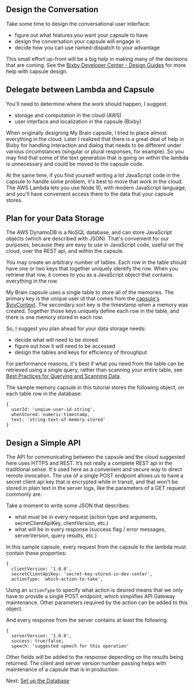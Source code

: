 ## Design the Conversation

Take some time to design the conversational user interface:
- figure out what features you want your capsule to have
- design the conversation your capsule will engage in
- decide how you can use named-dispatch to your advantage

This small effort up-front will be a big help in making many of the decisions that are coming.
See the [Bixby Developer Center - Design Guides](https://bixbydevelopers.com/dev/docs/dev-guide/design-guides)
for more help with capsule design.

## Delegate between Lambda and Capsule

You'll need to determine where the work should happen, I suggest:
- storage and computation in the cloud (AWS)
- user interface and localization in the capsule (Bixby)

When originally designing My Brain capsule, I tried to place almost everything in the cloud.
Later I realized that there is a great deal of help in Bixby for handling interaction and dialog that
needs to be different under various circumstances (singular or plural responses, for example). So you
may find that some of the text generation that is going on within the lambda
is unnecessary and could be moved to the capsule code.

At the same time, if you find yourself writing a lot JavaScript code in the capsule to handle some problem,
it's best to move that work in the cloud. The AWS Lambda lets you use Node 10, with modern JavaScript language,
and you'll have convenient access there to the data that your capsule stores.

## Plan for your Data Storage

The AWS DynamoDB is a NoSQL database, and can store JavaScript objects (which are described with JSON).
That's convenient for our purposes, because they are easy to use in JavaScript code, useful
on the cloud, over the REST api, and within the capsule.

You may create an arbitrary number of tables. Each row in the table should have one or two keys that together
uniquely identify the row. When you retrieve that row, it comes to you as a JavaScript object that contains everything
in the row.

My Brain capsule uses a single table to store all of the memories. The primary key
is the unique user id that comes from the
[capsule's $vivContext](https://bixbydevelopers.com/dev/docs/dev-guide/developers/actions.js-actions#passing-user-context-information).
The secondary sort key is the timestamp when
a memory was created. Together those keys uniquely define each row in the table, and there is one memory stored in
each row.

So, I suggest you plan ahead for your data storage needs:
- decide what will need to be stored
- figure out how it will need to be accessed
- design the tables and keys for efficiency of throughput

For performance reasons, it's best if what you need from the table can be retrieved using a single
query, rather than scanning your entire table, see
[Best Practices for Querying and Scanning Data](https://docs.aws.amazon.com/amazondynamodb/latest/developerguide/bp-query-scan.html).

The sample memory capsule in this tutorial stores the following object, on each table row in the database:
```$js
{
  userId: 'unqiue-user-id-string',
  whenStored: numeric-timestamp,
  text: 'string-text-of-memory-stored'
}
```

## Design a Simple API

The API for communicating between the capsule and the cloud suggested here uses HTTPS and REST.
It’s not really a complete REST api in the traditional sense. It's used here as a convenient and secure
way to direct remote invocation. The use of a single POST endpoint allows us to have a secret client api key
that is encrypted while in transit, and that won't be stored in plain text in the server logs, like the parameters of
a GET request commonly are. 

Take a moment to write some JSON that describes:
- what must be in every request (action type and arguments, secretClientApiKey, clientVersion, etc.)
- what will be in every response (success flag / error messages, serverVersion, query results, etc.)

In this sample capsule, every request from the capsule to the lambda must contain these properties:
```$js
{
  clientVersion: '1.0.0',
  secretClientApiKey: 'secret-key-stored-in-dev-center',
  actionType: 'which-action-to-take',
```

Using an `actionType` to specify what action is desired means that we only have to provide a single POST endpoint,
which simplifies API Gateway maintenance. Other parameters required by the action can be added to this object.

And every response from the server contains at least the following:
```$js
{
  serverVersion: '1.0.0',
  success: true/false,
  speech: 'suggested speech for this operation'
```

Other fields will be added to the response depending on the results being returned.
The client and server version number passing helps with maintenance of a capsule that is in production.

Next: [Set up the Database](03-database-setup.md)
